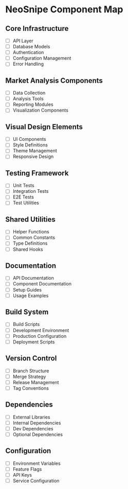 # NeoSnipe Component Map

## Core Infrastructure
- [ ] API Layer
- [ ] Database Models
- [ ] Authentication
- [ ] Configuration Management
- [ ] Error Handling

## Market Analysis Components
- [ ] Data Collection
- [ ] Analysis Tools
- [ ] Reporting Modules
- [ ] Visualization Components

## Visual Design Elements
- [ ] UI Components
- [ ] Style Definitions
- [ ] Theme Management
- [ ] Responsive Design

## Testing Framework
- [ ] Unit Tests
- [ ] Integration Tests
- [ ] E2E Tests
- [ ] Test Utilities

## Shared Utilities
- [ ] Helper Functions
- [ ] Common Constants
- [ ] Type Definitions
- [ ] Shared Hooks

## Documentation
- [ ] API Documentation
- [ ] Component Documentation
- [ ] Setup Guides
- [ ] Usage Examples

## Build System
- [ ] Build Scripts
- [ ] Development Environment
- [ ] Production Configuration
- [ ] Deployment Scripts

## Version Control
- [ ] Branch Structure
- [ ] Merge Strategy
- [ ] Release Management
- [ ] Tag Conventions

## Dependencies
- [ ] External Libraries
- [ ] Internal Dependencies
- [ ] Dev Dependencies
- [ ] Optional Dependencies

## Configuration
- [ ] Environment Variables
- [ ] Feature Flags
- [ ] API Keys
- [ ] Service Configuration